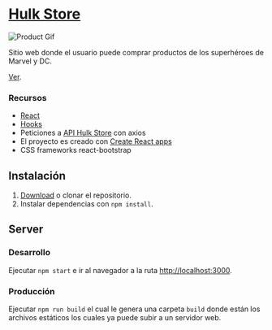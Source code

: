 # [Hulk Store](https://hulkstoreapp.herokuapp.com)

![Product Gif](screenshots/hulk-store-web.gif)

Sitio web donde el usuario puede comprar productos de los superhéroes de Marvel y DC.

[Ver](https://hulkstoreapp.herokuapp.com).

### Recursos

* [React](https://reactjs.org/)
* [Hooks](https://reactjs.org/docs/hooks-intro.html)
* Peticiones a [API Hulk Store](https://hulkstoreapp.herokuapp.com/api) con axios
* El proyecto es creado con [Create React apps](https://github.com/facebook/create-react-app)
* CSS frameworks react-bootstrap

## Instalación
1. [Download](../../archive/master.zip) o clonar el repositorio.
2. Instalar dependencias con `npm install`.

## Server

### Desarrollo

Ejecutar `npm start` e ir al navegador a la ruta [http://localhost:3000](http://localhost:3000).

### Producción

Ejecutar `npm run build` el cual le genera una carpeta `build` donde están los archivos estáticos los cuales ya puede subir a un servidor web.
